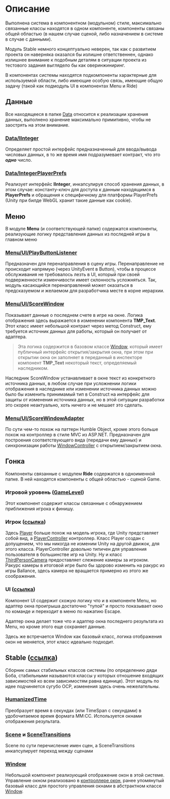 # Описание

Выполнена система в компонентном (модульном) стиле, максимально связанные классы находятся в одном компоненте, 
компоненты связаны общей областью (в нашем случае сценой, либо назначением в системе в случае с данными). 

Модуль Stable немного концептуально неверен, так как с развитием проекта он наверняка оказался бы излишне ответственнен, 
однако излишнее внимание к подобным деталям в ситуации проекта из тестового задания выглядело бы как оверинжиниринг. 

В компонентах системы находятся подкомпоненты характерные для используемой области, либо имеющие особую связь, 
имеющие общую задачу (такой как подмодуль UI в компонентах Menu и Ride)

## Данные

Все находящееся в папке [Data](Data) относится к реализации хранения данных, выполнено хранение максимально примитивно, чтобы не заострять на этом внимание.

### [Data/IInteger](Data/IInteger.cs) 

Определяет простой интерфейс предназначенный для ввода/вывода числовых данных, 
в то же время имя подразумевает контракт, что это ***одно*** число.

### [Data/IntegerPlayerPrefs](Data/IntegerPlayerPrefs.cs) 

Реализует интерфейс **IInteger**, инкапсулируя способ хранения данных, в этом случае: константу-ключ для
доступа к данным находящимся в **PlayerPrefs** и обращения к специфичному для платформы PlayerPrefs (Unity при билде WebGL хранит такие данные как cookie).

## Меню

В модуле **Menu** (и соответствующей папке) содержатся компоненты, реализующие логику представления данных из последней игры в главном меню

### [Menu/UI/PlayButtonListener](Menu/UI/PlayButtonListener.cs)

Предназначен для перенаправления в сцену игры. Перенаправление не происходит напрямую (через UnityEvent в Button), 
чтобы в процессе обслуживания не требовалось лезть в UI, который при своей подверженности 
изменчивости имеет склонность усложняться. Так, модуль касающийся перенаправлений может оказаться в предсказуемом и желаемом для разработчика месте в корне иерархии.

### [Menu/UI/ScoreWindow](Menu/UI/ScoreWindow.cs)

Показывает данные о последнем счете в игре на окне. Логика отображения здесь выражается в изменении компонента **TMP_Text**. Этот класс имеет небольшой
контракт через метод Construct, ему требуется источник данных для работы, который он получает от адаптера.

> Эта логика содержится в базовом классе [Window](Stable/Window/Window.cs), который имеет публичный интерфейс открытия/закрытия окна, при этом при открытии окна
он заполняет в переданный в инспекторе компонент **TMP_Text** некоторый текст, определяемый наследником. 

Наследник ScoreWindow устанавливает в окне текст из конкретного
источника данных, в любом случае при усложнении логики отображения в наследнике или изменении источника данных можно было бы изменить принимамый тип в Construct на 
интерфейс для защиты от изменения источника данных, но в этой ситуации разработки это скорее неактуально, хоть ничего и не мешает это сделать.

### [Menu/UI/ScoreWindowAdapter](Menu/UI/ScoreWindowAdapter.cs)

По сути чем-то похож на паттерн Humble Object, кроме этого больше похож на контроллер в стиле MVC из ASP.NET. Предназначен для построения соответствующего вида 
(передачи ему данных) и синхронизации работы [WindowController](Stable/Window/WindowController.cs) с открытием/закрытием окна.

## Гонка

Компоненты связанные с модулем **Ride** содержатся в одноименной папке. В ней находятся компоненты с общей областью - сценой Game.

### Игровой уровень ([GameLevel](Ride/GameLevel))

Этот компонент содержит классы связанные с обнаружением приближения игрока к финишу.

### Игрок ([ссылка](Ride/Player))

Здесь [Player](Ride/Player/Player.cs) больше похож на модель игрока, где Unity представляет собой вид, а 
[PlayerController](Ride/Player/PlayerController.cs) контроллер. Класс Player создан с допущением, что мы никогда не изменим Unity на другой движок, для 
этого класса. PlayerController довольно типичен для управления пользователя в большинстве игр на Unity. Ну и класс [ThirdPersonCamera](Ride/Player/ThirdPersonCamera.cs)
предоставляет слежение камеры за игроком. Ракурс камеры в итоговой игре было бы здорово изменить на ракурс из игры Ballance, здесь камера не вращается примерно из этого же
соображения.

### UI ([ссылка](Ride/UI))

Компонент UI содержит схожую логику что и в компоненте Menu, но адаптер окна проигрыша достаточно "тупой" и просто показывает окно по команде и переходит в меню по нажатию Escape.

Адаптер окна делает тоже что и адаптер окна последнего результата из Menu, но кроме этого еще сохраняет данные.

Здесь же встречается Window как базовый класс, логика отображения окон не меняется, этот класс идеально подходит.

## Stable ([ссылка](Stable))

Сборник самых стабильных классов системы (по определению дяди Боба, стабильными называются классы у которых отношение входящих зависимостей ко всем зависимостям равна единице). 
Этот модуль по идее подчиняется сугубо OCP, изменения здесь очень нежелательны.

### [HumanizedTime](Stable/HumanizedTime.cs)

Преобразует время в секундах (или TimeSpan с секундами) в удобочитаемое время формата ММ:CC. Используется окнами отображения результата.

### [Scene](Stable/Scene.cs) и [SceneTransitions](Stable/SceneTransitions.cs)

Scene по сути перечисление имен сцен, а SceneTransitions инкапсулирует переход между сценами

### [Window](Stable/Window)

Небольшой компонент реализующий отображение окон в этой системе. Управление окном реализовано в [контроллере окон](Stable/Window/WindowController.cs), ранее упомянутый
базовый класс для простого управления окнами в абстрактном классе [Window](Stable/Window/Window.cs).
